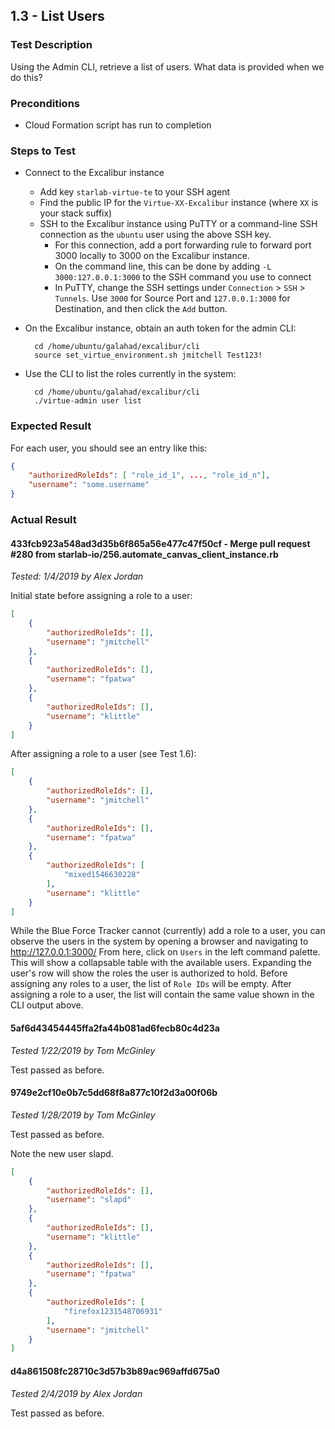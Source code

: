 ## 1.3 - List Users

### Test Description

Using the Admin CLI, retrieve a list of users. What data is provided when we do this?

### Preconditions

- Cloud Formation script has run to completion

### Steps to Test

- Connect to the Excalibur instance
    - Add key `starlab-virtue-te` to your SSH agent
    - Find the public IP for the `Virtue-XX-Excalibur` instance (where `XX` is your stack suffix) 
    - SSH to the Excalibur instance using PuTTY or a command-line SSH connection as the `ubuntu` user using the above SSH key. 
        - For this connection, add a port forwarding rule to forward port 3000 locally to 3000 on the Excalibur instance. 
        - On the command line, this can be done by adding `-L 3000:127.0.0.1:3000` to the SSH command you use to connect
        - In PuTTY, change the SSH settings under `Connection` > `SSH` > `Tunnels`. Use `3000` for Source Port and `127.0.0.1:3000` for Destination, and then click the `Add` button.

- On the Excalibur instance, obtain an auth token for the admin CLI:

        cd /home/ubuntu/galahad/excalibur/cli
        source set_virtue_environment.sh jmitchell Test123!

- Use the CLI to list the roles currently in the system:

        cd /home/ubuntu/galahad/excalibur/cli
        ./virtue-admin user list

### Expected Result

For each user, you should see an entry like this:

```json
{
    "authorizedRoleIds": [ "role_id_1", ..., "role_id_n"],
    "username": "some.username"
}
```

### Actual Result

#### 433fcb923a548ad3d35b6f865a56e477c47f50cf - Merge pull request #280 from starlab-io/256.automate_canvas_client_instance.rb

*Tested: 1/4/2019 by Alex Jordan*

Initial state before assigning a role to a user:

```json
[
    {
        "authorizedRoleIds": [],
        "username": "jmitchell"
    },
    {
        "authorizedRoleIds": [],
        "username": "fpatwa"
    },
    {
        "authorizedRoleIds": [],
        "username": "klittle"
    }
]
```

After assigning a role to a user (see Test 1.6):

```json
[
    {
        "authorizedRoleIds": [],
        "username": "jmitchell"
    },
    {
        "authorizedRoleIds": [],
        "username": "fpatwa"
    },
    {
        "authorizedRoleIds": [
            "mixed1546630228"
        ],
        "username": "klittle"
    }
]
```

While the Blue Force Tracker cannot (currently) add a role to a user, you can observe the users in the system by opening a browser and navigating to http://127.0.0.1:3000/ From here, click on `Users` in the left command palette. This will show a collapsable table with the available users. Expanding the user's row will show the roles the user is authorized to hold. Before assigning any roles to a user, the list of `Role IDs` will be empty. After assigning a role to a user, the list will contain the same value shown in the CLI output above.

#### 5af6d43454445ffa2fa44b081ad6fecb80c4d23a

*Tested 1/22/2019 by Tom McGinley*

Test passed as before.

#### 9749e2cf10e0b7c5dd68f8a877c10f2d3a00f06b

*Tested 1/28/2019 by Tom McGinley*

Test passed as before.

Note the new user slapd.

```json
[
    {
        "authorizedRoleIds": [],
        "username": "slapd"
    },
    {
        "authorizedRoleIds": [],
        "username": "klittle"
    },
    {
        "authorizedRoleIds": [],
        "username": "fpatwa"
    },
    {
        "authorizedRoleIds": [
            "firefox1231548706931"
        ],
        "username": "jmitchell"
    }
]

```

#### d4a861508fc28710c3d57b3b89ac969affd675a0

*Tested 2/4/2019 by Alex Jordan*

Test passed as before.